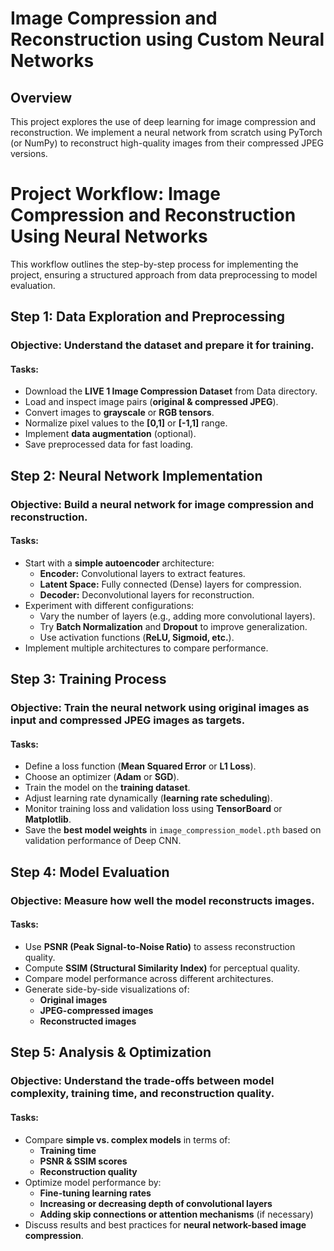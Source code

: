 # Image Compression and Reconstruction using Custom Neural Networks

##  Overview
This project explores the use of deep learning for image compression and reconstruction. We implement a neural network from scratch using PyTorch (or NumPy) to reconstruct high-quality images from their compressed JPEG versions.


# Project Workflow: Image Compression and Reconstruction Using Neural Networks

This workflow outlines the step-by-step process for implementing the project, ensuring a structured approach from data preprocessing to model evaluation.

## Step 1: Data Exploration and Preprocessing

### Objective: Understand the dataset and prepare it for training.

#### Tasks:
- Download the **LIVE 1 Image Compression Dataset** from Data directory.
- Load and inspect image pairs (**original & compressed JPEG**).
- Convert images to **grayscale** or **RGB tensors**.
- Normalize pixel values to the **[0,1]** or **[-1,1]** range.
- Implement **data augmentation** (optional).
- Save preprocessed data for fast loading.

## Step 2: Neural Network Implementation

### Objective: Build a neural network for image compression and reconstruction.

#### Tasks:
- Start with a **simple autoencoder** architecture:
  - **Encoder:** Convolutional layers to extract features.
  - **Latent Space:** Fully connected (Dense) layers for compression.
  - **Decoder:** Deconvolutional layers for reconstruction.
- Experiment with different configurations:
  - Vary the number of layers (e.g., adding more convolutional layers).
  - Try **Batch Normalization** and **Dropout** to improve generalization.
  - Use activation functions (**ReLU, Sigmoid, etc.**).
- Implement multiple architectures to compare performance.

## Step 3: Training Process

### Objective: Train the neural network using original images as input and compressed JPEG images as targets.

#### Tasks:
- Define a loss function (**Mean Squared Error** or **L1 Loss**).
- Choose an optimizer (**Adam** or **SGD**).
- Train the model on the **training dataset**.
- Adjust learning rate dynamically (**learning rate scheduling**).
- Monitor training loss and validation loss using **TensorBoard** or **Matplotlib**.
- Save the **best model weights** in `image_compression_model.pth` based on validation performance of Deep CNN.

## Step 4: Model Evaluation

### Objective: Measure how well the model reconstructs images.

#### Tasks:
- Use **PSNR (Peak Signal-to-Noise Ratio)** to assess reconstruction quality.
- Compute **SSIM (Structural Similarity Index)** for perceptual quality.
- Compare model performance across different architectures.
- Generate side-by-side visualizations of:
  - **Original images**
  - **JPEG-compressed images**
  - **Reconstructed images**

## Step 5: Analysis & Optimization

### Objective: Understand the trade-offs between model complexity, training time, and reconstruction quality.

#### Tasks:
- Compare **simple vs. complex models** in terms of:
  - **Training time**
  - **PSNR & SSIM scores**
  - **Reconstruction quality**
- Optimize model performance by:
  - **Fine-tuning learning rates**
  - **Increasing or decreasing depth of convolutional layers**
  - **Adding skip connections or attention mechanisms** (if necessary)
- Discuss results and best practices for **neural network-based image compression**.
